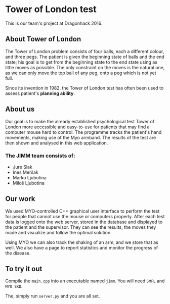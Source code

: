 # Tower of London test

This is our team's project at Dragonhack 2016.

## About Tower of London

The Tower of London problem consists of four balls, each a different colour, and three pegs. The
patient is given the beginning state of balls and the end state; his goal is to get from the
beginning state to the end state using as little moves as possible. The only constraint on the moves
is the natural one, as we can only move the top ball of any peg, onto a peg which is not yet full.

Since its invention in 1982, the Tower of London test has often been used to assess patient's
**planning ability**.

## About us

Our goal is to make the already established psychological test Tower of London more accessible and
easy-to-use for patients that may find a computer mouse hard to control. The programme tracks the
patient's hand movements, making use of the Myo armband. The results of the test are then shown and
analysed in this web application.

### The JIMM team consists of:

*    Jure Slak
*    Ines Meršak
*    Marko Ljubotina
*    Miloš Ljubotina

## Our work

We used MYO-controlled C++ graphical user interface to perform the test
for people that cannot use the mouse or computers properly.
After each test  data is logged onto the web server, stored in the database and
displayed to the patient and the supervisor. They can see the results, the moves they made
and visualize and follow the optimal solution.

Using MYO we can also track the shaking of an arm, and we store that as well.
We also have a page to report statistics and monitor the progress of the disease.

## To try it out
Compile the `main.cpp` into an executable named `jimm`. You will need `SMFL` and `MYO SKD`.

The, simply run `server.py` and you are all set.
